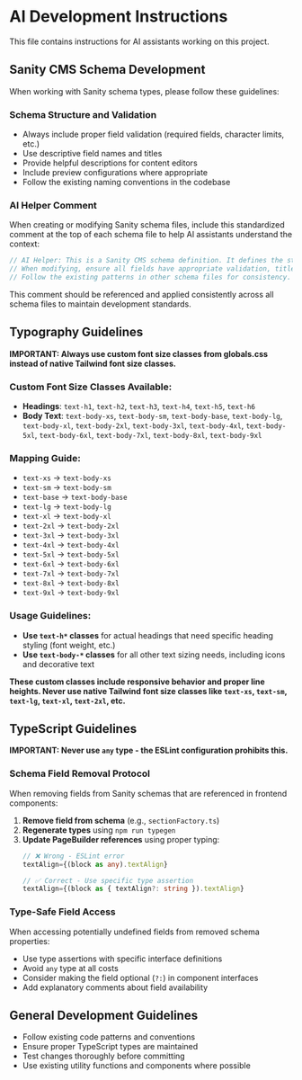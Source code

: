 # AI Development Instructions

This file contains instructions for AI assistants working on this project.

## Sanity CMS Schema Development

When working with Sanity schema types, please follow these guidelines:

### Schema Structure and Validation
- Always include proper field validation (required fields, character limits, etc.)
- Use descriptive field names and titles
- Provide helpful descriptions for content editors
- Include preview configurations where appropriate
- Follow the existing naming conventions in the codebase

### AI Helper Comment
When creating or modifying Sanity schema files, include this standardized comment at the top of each schema file to help AI assistants understand the context:

```javascript
// AI Helper: This is a Sanity CMS schema definition. It defines the structure and validation rules for content types.
// When modifying, ensure all fields have appropriate validation, titles, and descriptions for content editors.
// Follow the existing patterns in other schema files for consistency.
```

This comment should be referenced and applied consistently across all schema files to maintain development standards.

## Typography Guidelines
**IMPORTANT: Always use custom font size classes from globals.css instead of native Tailwind font size classes.**

### Custom Font Size Classes Available:
- **Headings**: `text-h1`, `text-h2`, `text-h3`, `text-h4`, `text-h5`, `text-h6`
- **Body Text**: `text-body-xs`, `text-body-sm`, `text-body-base`, `text-body-lg`, `text-body-xl`, `text-body-2xl`, `text-body-3xl`, `text-body-4xl`, `text-body-5xl`, `text-body-6xl`, `text-body-7xl`, `text-body-8xl`, `text-body-9xl`

### Mapping Guide:
- `text-xs` → `text-body-xs`
- `text-sm` → `text-body-sm` 
- `text-base` → `text-body-base`
- `text-lg` → `text-body-lg`
- `text-xl` → `text-body-xl`
- `text-2xl` → `text-body-2xl`
- `text-3xl` → `text-body-3xl`
- `text-4xl` → `text-body-4xl`
- `text-5xl` → `text-body-5xl`
- `text-6xl` → `text-body-6xl`
- `text-7xl` → `text-body-7xl`
- `text-8xl` → `text-body-8xl`
- `text-9xl` → `text-body-9xl`

### Usage Guidelines:
- **Use `text-h*` classes** for actual headings that need specific heading styling (font weight, etc.)
- **Use `text-body-*` classes** for all other text sizing needs, including icons and decorative text

**These custom classes include responsive behavior and proper line heights. Never use native Tailwind font size classes like `text-xs`, `text-sm`, `text-lg`, `text-xl`, `text-2xl`, etc.**

## TypeScript Guidelines
**IMPORTANT: Never use `any` type - the ESLint configuration prohibits this.**

### Schema Field Removal Protocol
When removing fields from Sanity schemas that are referenced in frontend components:

1. **Remove field from schema** (e.g., `sectionFactory.ts`)
2. **Regenerate types** using `npm run typegen`
3. **Update PageBuilder references** using proper typing:
   ```typescript
   // ❌ Wrong - ESLint error
   textAlign={(block as any).textAlign}
   
   // ✅ Correct - Use specific type assertion
   textAlign={(block as { textAlign?: string }).textAlign}
   ```

### Type-Safe Field Access
When accessing potentially undefined fields from removed schema properties:
- Use type assertions with specific interface definitions
- Avoid `any` type at all costs
- Consider making the field optional (`?:`) in component interfaces
- Add explanatory comments about field availability

## General Development Guidelines
- Follow existing code patterns and conventions
- Ensure proper TypeScript types are maintained
- Test changes thoroughly before committing
- Use existing utility functions and components where possible